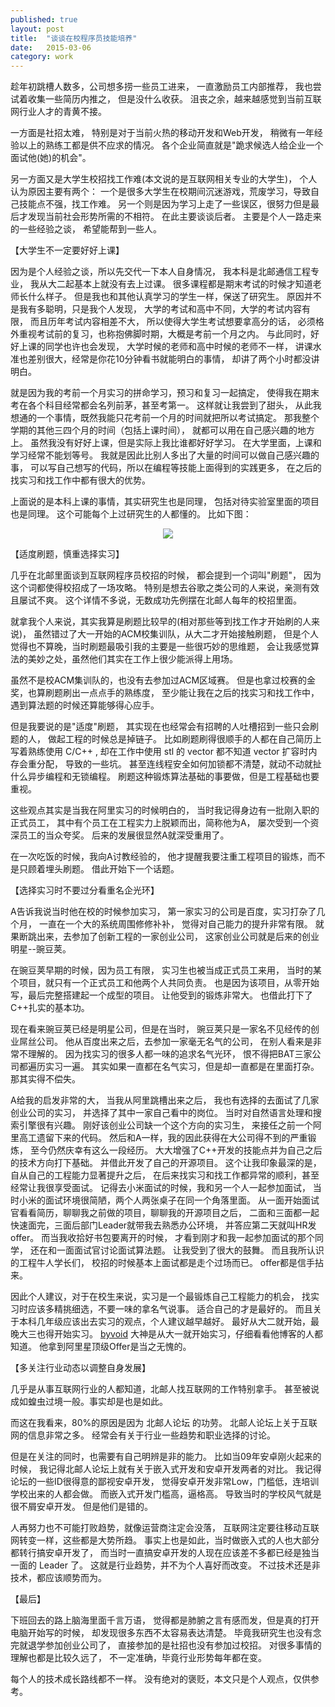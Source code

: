 ```yaml
---
published: true
layout: post
title:  "谈谈在校程序员技能培养"
date:   2015-03-06
category: work
---
```


趁年初跳槽人数多，公司想多捞一些员工进来，
一直激励员工内部推荐，
我也尝试着收集一些简历内推之，
但是没什么收获。
沮丧之余，越来越感觉到当前互联网行业人才的青黄不接。

一方面是社招太难，
特别是对于当前火热的移动开发和Web开发，
稍微有一年经验以上的熟练工都是供不应求的情况。
各个企业简直就是"跪求候选人给企业一个面试他(她)的机会"。

另一方面又是大学生校招找工作难(本文说的是互联网相关专业的大学生)，
个人认为原因主要有两个：
一个是很多大学生在校期间沉迷游戏，荒废学习，导致自己技能点不强，找工作难。
另一个则是因为学习上走了一些误区，很努力但是最后才发现当前社会形势所需的不相符。
在此主要谈谈后者。
主要是个人一路走来的一些经验之谈，
希望能帮到一些人。

【大学生不一定要好好上课】

因为是个人经验之谈，所以先交代一下本人自身情况，
我本科是北邮通信工程专业，
我从大二起基本上就没有去上过课。
很多课程都是期末考试的时候才知道老师长什么样子。
但是我也和其他认真学习的学生一样，保送了研究生。
原因并不是我有多聪明，只是我个人发现，
大学的考试和高中不同，大学的考试内容有限，
而且历年考试内容相差不大，
所以使得大学生考试想要拿高分的话，
必须格外重视考试前的复习，也称抱佛脚时期，大概是考前一个月之内。
与此同时，好好上课的同学也许也会发现，
大学时候的老师和高中时候的老师不一样，
讲课水准也差别很大，经常是你花10分钟看书就能明白的事情，
却讲了两个小时都没讲明白。

就是因为我的考前一个月实习的拼命学习，预习和复习一起搞定，
使得我在期末考在各个科目经常都会名列前茅，甚至考第一。
这样就让我尝到了甜头，
从此我想通的一个事情，既然我能只花考前一个月的时间就把所以考试搞定。
那我整个学期的其他三四个月的时间（包括上课时间），
就都可以用在自己感兴趣的地方上。
虽然我没有好好上课，但是实际上我比谁都好好学习。
在大学里面，上课和学习经常不能划等号。
我就是因此比别人多出了大量的时间可以做自己感兴趣的事，
可以写自己想写的代码，所以在编程等技能上面得到的实践更多，
在之后的找实习和找工作中都有很大的优势。

上面说的是本科上课的事情，其实研究生也是同理，
包括对待实验室里面的项目也是同理。
这个可能每个上过研究生的人都懂的。
比如下图：

<center>
<img src="http://7viirv.com1.z0.glb.clouddn.com/nothingworkandnooneknowwhy.jpg" class="photo"></img>
</center>

【适度刷题，慎重选择实习】

几乎在北邮里面谈到互联网程序员校招的时候，
都会提到一个词叫"刷题"，
因为这个词都使得校招成了一场攻略。
特别是想去谷歌之类公司的人来说，亲测有效且屡试不爽。
这个详情不多说，无数成功先例摆在北邮人每年的校招里面。

就拿我个人来说，其实我算是刷题比较早的(相对那些等到找工作才开始刷的人来说)，
虽然错过了大一开始的ACM校集训队，从大二才开始接触刷题，
但是个人觉得也不算晚，当时刷题最吸引我的主要是一些很巧妙的思维题，
会让我感觉算法的美妙之处，虽然他们其实在工作上很少能派得上用场。

虽然不是校ACM集训队的，也没有去参加过ACM区域赛。
但是也拿过校赛的金奖，也算刷题刷出一点点手的熟练度，
至少能让我在之后的找实习和找工作中，遇到算法题的时候还算能够得心应手。

但是我要说的是"适度"刷题，
其实现在也经常会有招聘的人吐槽招到一些只会刷题的人，
做起工程的时候总是掉链子。
比如刷题刷得很顺手的人都在自己简历上写着熟练使用 C/C++ ,
却在工作中使用 stl 的 vector 都不知道 vector 扩容时内存会重分配，
导致的一些坑。
甚至连线程安全如何加锁都不清楚，就动不动就扯什么异步编程和无锁编程。
刷题这种锻炼算法基础的事要做，但是工程基础也要重视。

这些观点其实是当我在阿里实习的时候明白的，
当时我记得身边有一批刚入职的正式员工，
其中有个员工在工程实力上脱颖而出，简称他为A，
屡次受到一个资深员工的当众夸奖。
后来的发展很显然A就深受重用了。

在一次吃饭的时候，我向A讨教经验的，
他才提醒我要注重工程项目的锻炼，而不是只顾着埋头刷题。
借此开始下一个话题。

【选择实习时不要过分看重名企光环】

A告诉我说当时他在校的时候参加实习，
第一家实习的公司是百度，实习打杂了几个月，
一直在一个大的系统周围修修补补，
觉得对自己能力的提升非常有限。
就果断跳出来，去参加了创新工程的一家创业公司，
这家创业公司就是后来的创业明星--豌豆荚。

在豌豆荚早期的时候，因为员工有限，
实习生也被当成正式员工来用，
当时的某个项目，就只有一个正式员工和他两个人共同负责。
也是因为该项目，从零开始写，最后完整搭建起一个成型的项目。
让他受到的锻炼非常大。
也借此打下了C++扎实的基本功。

现在看来豌豆荚已经是明星公司，但是在当时，
豌豆荚只是一家名不见经传的创业屌丝公司。
他从百度出来之后，去参加一家毫无名气的公司，
在别人看来是非常不理解的。
因为找实习的很多人都一味的追求名气光环，
恨不得把BAT三家公司都遍历实习一遍。
其实如果一直都在名气实习，但是却一直都是在里面打杂。
那其实得不偿失。

A给我的启发非常的大，
当我从阿里跳槽出来之后，
我也有选择的去面试了几家创业公司的实习，
并选择了其中一家自己看中的岗位。
当时对自然语言处理和搜索引擎很有兴趣。
刚好该创业公司缺一个这个方向的实习生，
来接任之前一个阿里高工遗留下来的代码。
然后和A一样，我的因此获得在大公司得不到的严重锻炼，
至今仍然庆幸有这么一段经历。
大大增强了C++开发的技能点并为自己之后的技术方向打下基础。
并借此开发了自己的开源项目。
这个让我印象最深的是，自从自己的工程能力显著提升之后，
在后来找实习和找工作都异常的顺利，甚至经常让我很享受面试。
记得去小米面试的时候，我和另一个人一起参加面试，
当时小米的面试环境很简陋，两个人两张桌子在同一个角落里面。
从一面开始面试官看看简历，聊聊我之前做的项目，聊聊我的开源项目之后，
二面和三面都一起快速面完，三面后部门Leader就带我去熟悉办公环境，
并答应第二天就叫HR发offer。
而当我收拾好书包要离开的时候，
才看到刚才和我一起参加面试的那个同学，
还在和一面面试官讨论面试算法题。
让我受到了很大的鼓舞。
而且我所认识的工程牛人学长们，
校招的时候基本上面试都是走个过场而已。
offer都是信手拈来。

因此个人建议，对于在校生来说，实习是一个最锻炼自己工程能力的机会，
找实习时应该多精挑细选，不要一味的拿名气说事。
适合自己的才是最好的。
而且关于本科几年级应该出去实习的观点，个人建议越早越好。
最好从大二就开始，最晚大三也得开始实习。
[byvoid] 大神是从大一就开始实习，仔细看看他博客的人都知道。
他拿到阿里星顶级Offer是当之无愧的。

【多关注行业动态以调整自身发展】

几乎是从事互联网行业的人都知道，北邮人找互联网的工作特别拿手。
甚至被说成如蝗虫过境一般。事实却是也是如此。

而这在我看来，80%的原因是因为 北邮人论坛 的功劳。
北邮人论坛上关于互联网的信息非常之多。
经常会有关于行业一些趋势和职业选择的讨论。

但是在关注的同时，也需要有自己明辨是非的能力。
比如当09年安卓刚火起来的时候，
我记得北邮人论坛上就有关于嵌入式开发和安卓开发两者的对比。
我记得论坛的一些ID很得意的鄙视安卓开发，
觉得安卓开发非常Low，门槛低，连培训学校出来的人都会做。
而嵌入式开发门槛高，逼格高。
导致当时的学校风气就是很不屑安卓开发。
但是他们是错的。

人再努力也不可能打败趋势，就像运营商注定会没落，
互联网注定要往移动互联网转变一样，这些都是大势所趋。
事实上也是如此，当时做嵌入式的人也大部分都转行搞安卓开发了，
而当时一直搞安卓开发的人现在应该差不多都已经是独当一面的 Leader 了。
这就是行业趋势，并不为个人喜好而改变。
不过技术还是非技术，都应该顺势而为。

【最后】

下班回去的路上脑海里面千言万语，
觉得都是肺腑之言有感而发，但是真的打开电脑开始写的时候，
却发现很多东西不太容易表达清楚。
毕竟我研究生也没有念完就退学参加创业公司了，
直接参加的是社招也没有参加过校招。
对很多事情的理解也都是比较久远了，
不一定准确，毕竟行业形势每年都在变。

每个人的技术成长路线都不一样。
没有绝对的褒贬，本文只是个人观点，仅供参考。

[byvoid]:https://www.byvoid.com/
